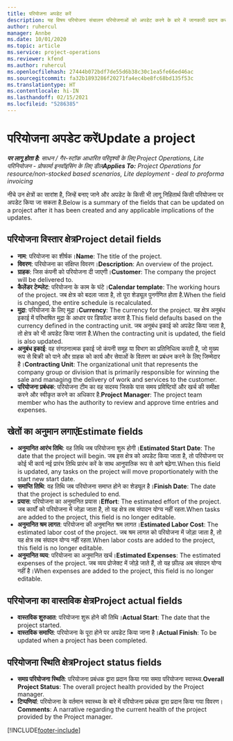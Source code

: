 ```yaml
---
title: परियोजना अपडेट करें
description: यह विषय परियोजना संचालन परियोजनाओं को अपडेट करने के बारे में जानकारी प्रदान करता है।
author: ruhercul
manager: Annbe
ms.date: 10/01/2020
ms.topic: article
ms.service: project-operations
ms.reviewer: kfend
ms.author: ruhercul
ms.openlocfilehash: 27444b072bdf7de55d6b38c30c1ea5fe66ed46ac
ms.sourcegitcommit: fa32b1893286f20271fa4ec4be8fc68bd135f53c
ms.translationtype: HT
ms.contentlocale: hi-IN
ms.lasthandoff: 02/15/2021
ms.locfileid: "5286385"
---
```

# <a name="update-a-project"></a><span data-ttu-id="43cf4-103">परियोजना अपडेट करें</span><span class="sxs-lookup"><span data-stu-id="43cf4-103">Update a project</span></span>

<span data-ttu-id="43cf4-104">_**पर लागू होता है:** साधन / गैर-स्टॉक आधारित परिदृश्यों के लिए Project Operations, Lite परिनियोजन - प्रोफार्मा इनवॉइसिंग के लिए डील_</span><span class="sxs-lookup"><span data-stu-id="43cf4-104">_**Applies To:** Project Operations for resource/non-stocked based scenarios, Lite deployment - deal to proforma invoicing_</span></span>

<span data-ttu-id="43cf4-105">नीचे उन क्षेत्रों का सारांश है, जिन्हें बनाए जाने और अपडेट के किसी भी लागू निहितार्थ किसी परियोजना पर अपडेट किया जा सकता है.</span><span class="sxs-lookup"><span data-stu-id="43cf4-105">Below is a summary of the fields that can be updated on a project after it has been created and any applicable implications of the updates.</span></span>

## <a name="project-detail-fields"></a><span data-ttu-id="43cf4-106">परियोजना विस्तार क्षेत्र</span><span class="sxs-lookup"><span data-stu-id="43cf4-106">Project detail fields</span></span>

- <span data-ttu-id="43cf4-107">**नाम**: परियोजना का शीर्षक।</span><span class="sxs-lookup"><span data-stu-id="43cf4-107">**Name**: The title of the project.</span></span>
- <span data-ttu-id="43cf4-108">**विवरण**: परियोजना का संक्षिप्त विवरण।</span><span class="sxs-lookup"><span data-stu-id="43cf4-108">**Description**: An overview of the project.</span></span>
- <span data-ttu-id="43cf4-109">**ग्राहक**: जिस कंपनी को परियोजना दी जाएगी।</span><span class="sxs-lookup"><span data-stu-id="43cf4-109">**Customer**: The company the project will be delivered to.</span></span>
- <span data-ttu-id="43cf4-110">**कैलेंडर टेम्प्लेट**: परियोजना के काम के घंटे।</span><span class="sxs-lookup"><span data-stu-id="43cf4-110">**Calendar template**: The working hours of the project.</span></span> <span data-ttu-id="43cf4-111">जब क्षेत्र को बदला जाता है, तो पूरा शेड्यूल पुनर्गणित होता है.</span><span class="sxs-lookup"><span data-stu-id="43cf4-111">When the field is changed, the entire schedule is recalculated.</span></span>
- <span data-ttu-id="43cf4-112">**मुद्रा**: परियोजना के लिए मुद्रा।</span><span class="sxs-lookup"><span data-stu-id="43cf4-112">**Currency**: The currency for the project.</span></span> <span data-ttu-id="43cf4-113">यह क्षेत्र अनुबंध इकाई में परिभाषित मुद्रा के आधार पर डिफॉल्ट करता है.</span><span class="sxs-lookup"><span data-stu-id="43cf4-113">This field defaults based on the currency defined in the contracting unit.</span></span> <span data-ttu-id="43cf4-114">जब अनुबंध इकाई को अपडेट किया जाता है, तो क्षेत्र को भी अपडेट किया जाता है.</span><span class="sxs-lookup"><span data-stu-id="43cf4-114">When the contracting unit is updated, the field is also updated.</span></span>
- <span data-ttu-id="43cf4-115">**अनुबंध इकाई**: वह संगठनात्मक इकाई जो कंपनी समूह या विभाग का प्रतिनिधित्व करती है, जो मुख्य रूप से बिक्री को पाने और ग्राहक को कार्य और सेवाओं के वितरण का प्रबंधन करने के लिए जिम्मेदार है।</span><span class="sxs-lookup"><span data-stu-id="43cf4-115">**Contracting Unit**: The organizational unit that represents the company group or division that is primarily responsible for winning the sale and managing the delivery of work and services to the customer.</span></span> 
- <span data-ttu-id="43cf4-116">**परियोजना प्रबंधक**: परियोजना टीम का वह सदस्य जिसके पास समय प्रविष्टियों और खर्च की समीक्षा करने और स्वीकृत करने का अधिकार है.</span><span class="sxs-lookup"><span data-stu-id="43cf4-116">**Project Manager**: The project team member who has the authority to review and approve time entries and expenses.</span></span>

## <a name="estimate-fields"></a><span data-ttu-id="43cf4-117">खेतों का अनुमान लगाएं</span><span class="sxs-lookup"><span data-stu-id="43cf4-117">Estimate fields</span></span>

- <span data-ttu-id="43cf4-118">**अनुमानित आरंभ तिथि**: वह तिथि जब परियोजना शुरू होगी।</span><span class="sxs-lookup"><span data-stu-id="43cf4-118">**Estimated Start Date**: The date that the project will begin.</span></span> <span data-ttu-id="43cf4-119">जब इस क्षेत्र को अपडेट किया जाता है, तो परियोजना पर कोई भी कार्य नई प्रारंभ तिथि प्रारंभ करें के साथ आनुपातिक रूप से आगे बढ़ेगा.</span><span class="sxs-lookup"><span data-stu-id="43cf4-119">When this field is updated, any tasks on the project will move proportionately with the start new start date.</span></span>
- <span data-ttu-id="43cf4-120">**समाप्ति तिथि**: वह तिथि जब परियोजना समाप्त होने का शेड्यूल है।</span><span class="sxs-lookup"><span data-stu-id="43cf4-120">**Finish Date**: The date that the project is scheduled to end.</span></span>
- <span data-ttu-id="43cf4-121">**प्रयास**: परियोजना का अनुमानित प्रयास।</span><span class="sxs-lookup"><span data-stu-id="43cf4-121">**Effort**: The estimated effort of the project.</span></span> <span data-ttu-id="43cf4-122">जब कार्यों को परियोजना में जोड़ा जाता है, तो यह क्षेत्र तब संपादन योग्य नहीं रहता.</span><span class="sxs-lookup"><span data-stu-id="43cf4-122">When tasks are added to the project, this field is no longer editable.</span></span>
- <span data-ttu-id="43cf4-123">**अनुमानित श्रम लागत**: परियोजना की अनुमानित श्रम लागत।</span><span class="sxs-lookup"><span data-stu-id="43cf4-123">**Estimated Labor Cost**: The estimated labor cost of the project.</span></span> <span data-ttu-id="43cf4-124">जब श्रम लागत को परियोजना में जोड़ा जाता है, तो यह क्षेत्र तब संपादन योग्य नहीं रहता.</span><span class="sxs-lookup"><span data-stu-id="43cf4-124">When labor costs are added to the project, this field is no longer editable.</span></span>
- <span data-ttu-id="43cf4-125">**अनुमानित व्यय**: परियोजना का अनुमानित खर्च।</span><span class="sxs-lookup"><span data-stu-id="43cf4-125">**Estimated Expenses**: The estimated expenses of the project.</span></span> <span data-ttu-id="43cf4-126">जब व्यय प्रोजेक्ट में जोड़े जाते हैं, तो यह फ़ील्ड अब संपादन योग्य नहीं है।</span><span class="sxs-lookup"><span data-stu-id="43cf4-126">When expenses are added to the project, this field is no longer editable.</span></span>

## <a name="project-actual-fields"></a><span data-ttu-id="43cf4-127">परियोजना का वास्तविक क्षेत्र</span><span class="sxs-lookup"><span data-stu-id="43cf4-127">Project actual fields</span></span>
- <span data-ttu-id="43cf4-128">**वास्तविक शुरुआत**: परियोजना शुरू होने की तिथि।</span><span class="sxs-lookup"><span data-stu-id="43cf4-128">**Actual Start**: The date that the project started.</span></span>
- <span data-ttu-id="43cf4-129">**वास्तविक समाप्ति**: परियोजना के पूरा होने पर अपडेट किया जाना है।</span><span class="sxs-lookup"><span data-stu-id="43cf4-129">**Actual Finish**: To be updated when a project has been completed.</span></span>

## <a name="project-status-fields"></a><span data-ttu-id="43cf4-130">परियोजना स्थिति क्षेत्र</span><span class="sxs-lookup"><span data-stu-id="43cf4-130">Project status fields</span></span>

- <span data-ttu-id="43cf4-131">**समग्र परियोजना स्थिति**: परियोजना प्रबंधक द्वारा प्रदान किया गया समग्र परियोजना स्वास्थ्य.</span><span class="sxs-lookup"><span data-stu-id="43cf4-131">**Overall Project Status**: The overall project health provided by the Project manager.</span></span>
- <span data-ttu-id="43cf4-132">**टिप्पणियां**: परियोजना के वर्तमान स्वास्थ्य के बारे में परियोजना प्रबंधक द्वारा प्रदान किया गया विवरण।</span><span class="sxs-lookup"><span data-stu-id="43cf4-132">**Comments**: A narrative regarding the current health of the project provided by the Project manager.</span></span>



[!INCLUDE[footer-include](../includes/footer-banner.md)]